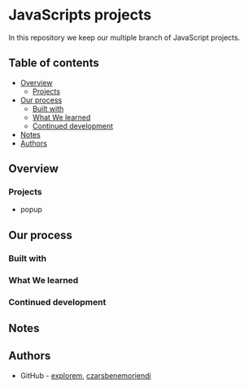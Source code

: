 # JavaScripts projects

In this repository we keep our multiple branch of JavaScript projects.

## Table of contents

- [Overview](#overview)
  - [Projects](#projects)
- [Our process](#our-process)
  - [Built with](#built-with)
  - [What We learned](#what-we-learned)
  - [Continued development](#continued-development)
- [Notes](#notes)
- [Authors](#authors)

## Overview

### Projects

- popup

## Our process

### Built with

### What We learned

### Continued development

## Notes

## Authors

- GitHub - [explorem](https://github.com/explorem), [czarsbenemoriendi](https://github.com/czarsbenemoriendi)

